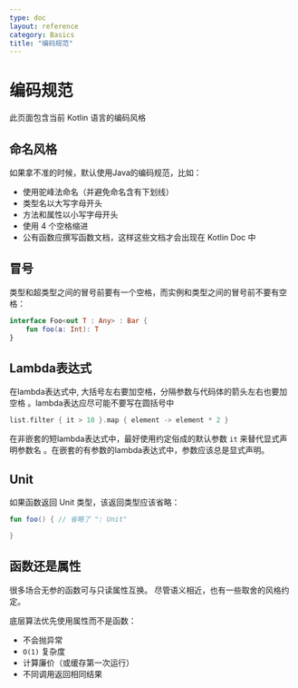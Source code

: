 ```yaml
---
type: doc
layout: reference
category: Basics
title: "编码规范"
---
```


# 编码规范

此页面包含当前 Kotlin 语言的编码风格

## 命名风格
如果拿不准的时候，默认使用Java的编码规范，比如：

* 使用驼峰法命名（并避免命名含有下划线）
* 类型名以大写字母开头
* 方法和属性以小写字母开头
* 使用 4 个空格缩进
* 公有函数应撰写函数文档，这样这些文档才会出现在 Kotlin Doc 中

## 冒号

类型和超类型之间的冒号前要有一个空格，而实例和类型之间的冒号前不要有空格：

``` kotlin
interface Foo<out T : Any> : Bar {
    fun foo(a: Int): T
}
```

## Lambda表达式

在lambda表达式中, 大括号左右要加空格，分隔参数与代码体的箭头左右也要加空格
。lambda表达应尽可能不要写在圆括号中

``` kotlin
list.filter { it > 10 }.map { element -> element * 2 }
```

在非嵌套的短lambda表达式中，最好使用约定俗成的默认参数 `it` 来替代显式声明参数名
。在嵌套的有参数的lambda表达式中，参数应该总是显式声明。

## Unit

如果函数返回 Unit 类型，该返回类型应该省略：

``` kotlin
fun foo() { // 省略了 ": Unit"

}
```

## 函数还是属性

很多场合无参的函数可与只读属性互换。
尽管语义相近，也有一些取舍的风格约定。

底层算法优先使用属性而不是函数：

* 不会抛异常
* `O(1)` 复杂度
* 计算廉价（或缓存第一次运行）
* 不同调用返回相同结果 
